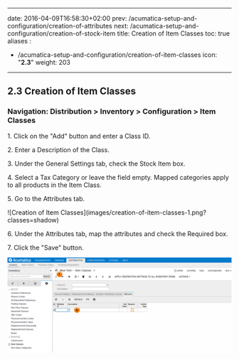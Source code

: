 
---
date: 2016-04-09T16:58:30+02:00
prev: /acumatica-setup-and-configuration/creation-of-attributes
next: /acumatica-setup-and-configuration/creation-of-stock-item
title: Creation of Item Classes
toc: true
aliases :
  - /acumatica-setup-and-configuration/creation-of-item-classes
icon: "<b>2.3</b>"
weight: 203
---

## 2.3 Creation of Item Classes

### Navigation: Distribution > Inventory > Configuration > Item Classes

  <p>1. Click on the "Add" button and enter a Class ID.</p>
  <p>2. Enter a Description of the Class.</p>
  <p>3. Under the General Settings tab, check the Stock Item box.</p>
  <p>4. Select a Tax Category or leave the field empty. Mapped categories apply to all products in the Item Class.</p>
  <p>5. Go to the Attributes tab.</p>
 ![Creation of Item Classes](images/creation-of-item-classes-1.png?classes=shadow)

  <p>6. Under the Attributes tab, map the attributes and check the Required box.</p>
  <p>7. Click the "Save" button.</p>

![Creation of Item Classes](images/creation-of-item-classes-2.png?classes=shadow)

